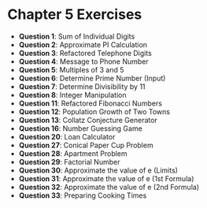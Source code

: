 # Chapter 5 Exercises

- **Question 1**: Sum of Individual Digits
- **Question 2**: Approximate PI Calculation
- **Question 3**: Refactored Telephone Digits
- **Question 4**: Message to Phone Number
- **Question 5**: Multiples of 3 and 5
- **Question 6**: Determine Prime Number (Input)
- **Question 7**: Determine Divisibility by 11
- **Question 8**: Integer Manipulation
- **Question 11**: Refactored Fibonacci Numbers
- **Question 12**: Population Growth of Two Towns
- **Question 13**: Collatz Conjecture Generator
- **Question 16**: Number Guessing Game
- **Question 20**: Loan Calculator
- **Question 27**: Conical Paper Cup Problem
- **Question 28**: Apartment Problem
- **Question 29**: Factorial Number
- **Question 30**: Approximate the value of e (Limits)
- **Question 31**: Approximate the value of e (1st Formula)
- **Question 32**: Approximate the value of e (2nd Formula)
- **Question 33**: Preparing Cooking Times
